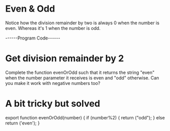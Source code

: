 
# Even & Odd 

Notice how the division remainder by two is always 0 when the number is even. Whereas it's 1 when the number is odd.

------Program Code------
# Get division remainder by 2

Complete the function evenOrOdd such that it returns the string "even" when the number parameter it receives is even and "odd" otherwise.
Can you make it work with negative numbers too?

# A bit tricky but solved

export function evenOrOdd(number) {
if (number%2)
{
    return ("odd");
}
else return ('even');
}